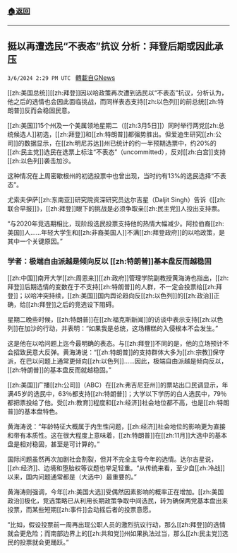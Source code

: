 ###  [:house:返回](README.md)
---


## 挺以再遭选民“不表态”抗议 分析：拜登后期或因此承压
`3/6/2024 2:29 PM UTC ` [轉載自GNews](https://gnews.org/articles/2371013)

[[zh:美国总统]][[zh:拜登]]因以哈政策再次遭到选民以“不表态”抗议，分析认为，他之后的选情也会因此面临挑战，而同样表态支持[[zh:以色列]]的前总统[[zh:特朗普]]反而会稳固民意。

[[zh:美国]]15个州及一个美属领地星期二（[[zh:3月5日]]）同时举行两党[[zh:总统候选人]]初选，[[zh:拜登]]和[[zh:特朗普]]都强势胜出。但爱迪生研究[[zh:公司]]的数据显示，在[[zh:明尼苏达]]州已统计的约一半预期选票中，约20%的[[zh:民主党]]选民在选票上标注“不表态”（uncommitted），反对[[zh:白宫]]支持[[zh:以色列]]袭击加沙。

这种情况在上周密歇根州的初选投票中也曾出现，当时约有13%的选民选择“不表态”。

尤索夫伊萨[[zh:东南亚]]研究院资深研究员达尔吉星（Daljit Singh）告诉《[[zh:联合早报]]》，[[zh:拜登]]眼下的挑战是必须争取亲[[zh:民主党]]人投出支持票。

“与2020年竞选期相比，现阶段选民投票支持他的热情大幅减少。阿拉伯裔[[zh:美国]]人……年轻大学生和[[zh:非裔美国人]]不满[[zh:拜登政府]]的以哈政策，是其中一个关键原因。”

### 学者：极端自由派越是倾向反以 [[zh:特朗普]]基本盘反而越稳固

[[zh:中国]]南开大学[[zh:周恩来]][[zh:政府]]管理学院副教授黄海涛也指出，[[zh:拜登]]后期选情的变数在于不支持[[zh:特朗普]]的人群，不一定会投票给[[zh:拜登]]；以哈冲突持续，[[zh:美国]]国内舆论趋向反[[zh:以色列]]的[[zh:政治]]正确，给[[zh:拜登]]之后的竞选设下阻碍。

星期二晚些时候，[[zh:特朗普]]在[[zh:福克斯新闻]]的访谈中表示支持[[zh:以色列]]在加沙的行动，并表明：“如果我是总统，这场糟糕的入侵根本不会发生。”

这是他在以哈问题上迄今最明确的表态。与[[zh:拜登]]不同的是，他的立场预计不会招致民意大反弹。黄海涛说：“[[zh:特朗普]]的支持群体大多为[[zh:宗教]]保守派，在巴以问题上通常更倾向[[zh:以色列]]……因此，极端自由派越是倾向反以，[[zh:特朗普]]的基本盘反而就越稳固。”

[[zh:美国]]广播[[zh:公司]]（ABC）在[[zh:弗吉尼亚州]]的票站出口民调显示，年满45岁的选民中，63％都支持[[zh:特朗普]]；大学以下学历的白人选民中，79％都把票投给了他。受[[zh:教育]]程度和[[zh:经济]]社会地位都不高，也是[[zh:特朗普]]的基本盘特色。

黄海涛说：“年龄特征大概属于内生性问题，[[zh:经济]]社会地位的影响更为直接和带有本质性。这在很大程度上意味着，[[zh:特朗普]]在[[zh:11月]]大选中的基本盘是相对稳固，甚至是可计算的。”

国际问题虽然再次加剧社会割裂，但并不完全主导今年的选情。达尔吉星说，[[zh:经济]]、边境和堕胎权等议题也举足轻重。“从传统来看，至少自[[zh:冷战]]以来，国内问题通常都是（大选中）最重要的。”

黄海涛则强调，今年[[zh:美国大选]]受偶然因素影响的概率正在增加。[[zh:美国政治]]极化，竞选策略已从利用长期政策争取中间选民，转为确保两党基本盘出来投票，而某些短期[[zh:事件]]会动摇后者的投票意愿。

“比如，假设投票前一周再出现公职人员的激烈抗议行动，那么[[zh:拜登]]的选情就会更危险；而南部边界上的[[zh:共和党]]州如果执法过当，那么[[zh:民主党]]选民的投票就会更踊跃。”
